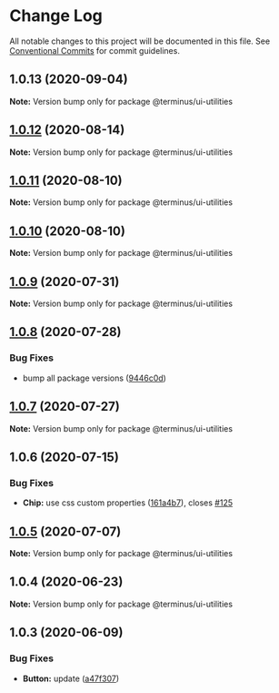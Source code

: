 # Change Log

All notable changes to this project will be documented in this file.
See [Conventional Commits](https://conventionalcommits.org) for commit guidelines.

## 1.0.13 (2020-09-04)

**Note:** Version bump only for package @terminus/ui-utilities





## [1.0.12](https://github.com/GetTerminus/terminus-oss/compare/@terminus/ui-utilities@1.0.11...@terminus/ui-utilities@1.0.12) (2020-08-14)

**Note:** Version bump only for package @terminus/ui-utilities





## [1.0.11](https://github.com/GetTerminus/terminus-oss/compare/@terminus/ui-utilities@1.0.10...@terminus/ui-utilities@1.0.11) (2020-08-10)

**Note:** Version bump only for package @terminus/ui-utilities

## [1.0.10](https://github.com/GetTerminus/terminus-oss/compare/@terminus/ui-utilities@1.0.9...@terminus/ui-utilities@1.0.10) (2020-08-10)

**Note:** Version bump only for package @terminus/ui-utilities

## [1.0.9](https://github.com/GetTerminus/terminus-oss/compare/@terminus/ui-utilities@1.0.8...@terminus/ui-utilities@1.0.9) (2020-07-31)

**Note:** Version bump only for package @terminus/ui-utilities

## [1.0.8](https://github.com/GetTerminus/terminus-oss/compare/@terminus/ui-utilities@1.0.7...@terminus/ui-utilities@1.0.8) (2020-07-28)

### Bug Fixes

* bump all package versions ([9446c0d](https://github.com/GetTerminus/terminus-oss/commit/9446c0d5cde3bd693cfba7cabbfd2db443a47b00))

## [1.0.7](https://github.com/GetTerminus/terminus-oss/compare/@terminus/ui-utilities@1.0.6...@terminus/ui-utilities@1.0.7) (2020-07-27)

**Note:** Version bump only for package @terminus/ui-utilities

## 1.0.6 (2020-07-15)

### Bug Fixes

* **Chip:** use css custom properties ([161a4b7](https://github.com/GetTerminus/terminus-oss/commit/161a4b7f7a3ab9f5ee68624d8bef53c8d1b37dfb)), closes [#125](https://github.com/GetTerminus/terminus-oss/issues/125)

## [1.0.5](https://github.com/GetTerminus/terminus-oss/compare/@terminus/ui-utilities@1.0.4...@terminus/ui-utilities@1.0.5) (2020-07-07)

**Note:** Version bump only for package @terminus/ui-utilities

## 1.0.4 (2020-06-23)

**Note:** Version bump only for package @terminus/ui-utilities

## 1.0.3 (2020-06-09)

### Bug Fixes

* **Button:** update ([a47f307](https://github.com/GetTerminus/terminus-oss/commit/a47f30757b9216d6ee76788c117e76eacf5289e5))
